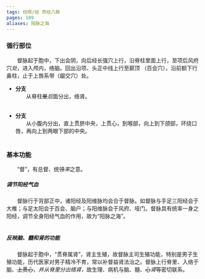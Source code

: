 ```yaml
---
tags: 经络/经 奇经八脉
pages: 109
aliases: 阳脉之海
---
```

### 循行部位
&emsp;&emsp;督脉起于胞中，下出会阴，向后经长强穴上行，沿脊柱里面上行，至项后风府穴<dfn>处</dfn>，进入颅内，络脑。回出沿项、头正中线上行至巅顶 （百会穴），沿前额下行鼻柱，止于上唇系带（龈交穴）处。

+ **分支**<br>
	&emsp;&emsp;从脊柱~~里~~<dfn>后</dfn>面分出，络肾。<br></br>

+ **分支**<br>
	&emsp;&emsp;从小腹内分出，直上贯脐中央，上贯心，到喉部，向上到下颌部，环绕口唇，再向上到两眼下部的中央。<br></br>

### 基本功能
&emsp;&emsp;“督”，有总督、统~~领~~<dfn>率</dfn>之意。

##### 调节阳经气血
&emsp;&emsp;督脉行于背部正中，诸阳经及阳维脉均会合于督脉。如督脉与手足三阳经会于大椎；与足太阳会于百会、脑户；与阳维脉会于风府、哑门。督脉具有统率一身之阳经，调节全身阳经气血的作用，故为“阳脉之海”。<br></br>

##### 反映脑、髓和肾的功能
&emsp;&emsp;督脉起于胞中，“贯脊属肾”，肾主生殖，故督脉主司生殖功能，特别是男子生殖功能，历代医家对男子精冷不育，常以补督益肾法治之。督脉上行脊里、入络于脑、~~上贯心~~，<dfn>并从脊里分出络肾，</dfn>故生理、病机与脑、髓、~~心~~<dfn>肾</dfn>等密切联系。


<div align=center>
	<div src="督脉.png" width=96% class="internal-embed">
	</div>
</div>
